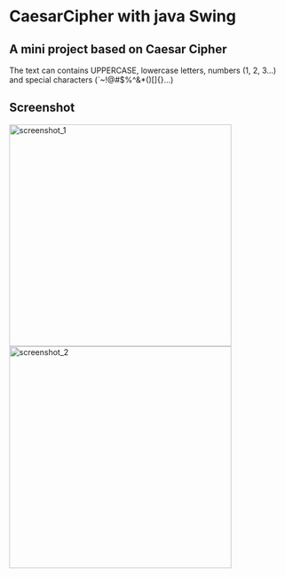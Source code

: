 # CaesarCipher with java Swing

## A mini project based on Caesar Cipher

The text can contains UPPERCASE, lowercase letters, numbers (1, 2, 3...) and special characters (`~!@#$%^&*()[]{}...)

## Screenshot
<img src="screenshot/screenshot_1" alt="screenshot_1" width="400"/>
<img src="screenshot/screenshot_2" alt="screenshot_2" width="400"/>
